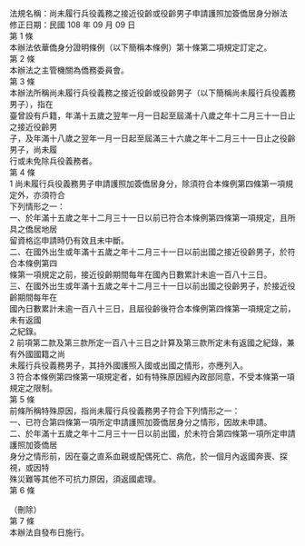 法規名稱：尚未履行兵役義務之接近役齡或役齡男子申請護照加簽僑居身分辦法  
修正日期：民國 108 年 09 月 09 日  
第 1 條  
本辦法依華僑身分證明條例（以下簡稱本條例）第十條第二項規定訂定之。  
第 2 條  
本辦法之主管機關為僑務委員會。  
第 3 條  
本辦法所稱尚未履行兵役義務之接近役齡或役齡男子（以下簡稱尚未履行兵役義務男子），指在  
臺曾設有戶籍，年滿十五歲之翌年一月一日起至屆滿十八歲之年十二月三十一日止之接近役齡男  
子，及年滿十八歲之翌年一月一日起至屆滿三十六歲之年十二月三十一日止之役齡男子，尚未履  
行或未免除兵役義務者。  
第 4 條  
1 尚未履行兵役義務男子申請護照加簽僑居身分，除須符合本條例第四條第一項規定外，亦須符合  
下列情形之一：  
一、於年滿十五歲之年十二月三十一日以前已符合本條例第四條第一項規定，且所具之僑居地居  
留資格迄申請時仍有效且未中斷。  
二、在國外出生或年滿十五歲之年十二月三十一日以前出國之接近役齡男子，於符合本條例第四  
條第一項規定之前，接近役齡期間每年在國內日數累計未逾一百八十三日。  
三、在國外出生或年滿十五歲之年十二月三十一日以前出國之役齡男子，於接近役齡期間每年在  
國內日數累計未逾一百八十三日，且屆役齡後符合本條例第四條第一項規定之前，未有返國  
之紀錄。  
2 前項第二款及第三款所定一百八十三日之計算及第三款所定未有返國之紀錄，兼有外國國籍之尚  
未履行兵役義務男子，其持外國護照入國或出國之情形，亦應列入。  
3 符合本條例第四條第一項規定者，如有特殊原因經內政部同意，不受本條第一項規定之限制。  
第 5 條  
前條所稱特殊原因，指尚未履行兵役義務男子符合下列情形之一：  
一、已符合第四條第一項所定申請護照加簽僑居身分之情形，因故未申請。  
二、於年滿十五歲之年十二月三十一日以前出國，於未符合第四條第一項所定申請護照加簽僑居  
身分之情形前，因在臺之直系血親或配偶死亡、病危，於一個月內返國奔喪、探視，或因特  
殊災難等其他不可抗力原因，須返國處理。  
第 6 條  


（刪除）  
第 7 條  
本辦法自發布日施行。  


